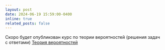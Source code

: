 ```yaml
---
layout: post
date: 2024-06-19 15:59:00-0400
inline: true
related_posts: false
---
```


Скоро будет опубликован курс по теории вероятностей (решения задач с ответами)
[Теория вероятностей](https://stepik.org/course/3089/info)

